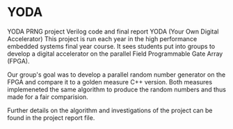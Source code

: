 # YODA

YODA PRNG project Verilog code and final report YODA (Your Own Digital Accelerator) 
This project is run each year in the high performance embedded systems final year course. 
It sees students put into groups to develop a digital accelerator on the parallel Field Programmable Gate Array (FPGA).

Our group's goal was to develop a parallel random number generator on the FPGA and compare it to a golden measure C++ version. 
Both measures implemeneted the same algorithm to produce the random numbers and thus made for a fair comparision.

Further details on the algorithm and investigations of the project can be found in the project report file.
